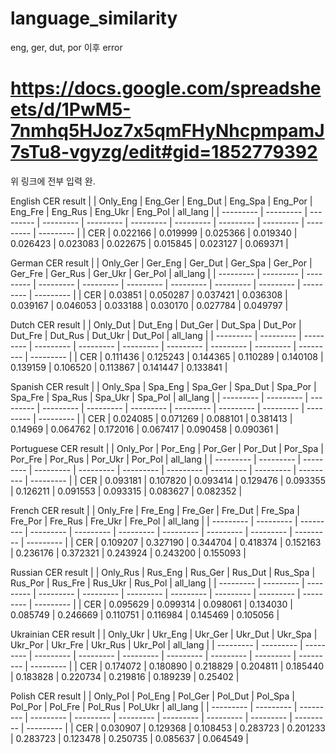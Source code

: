# language_similarity
eng, ger, dut, por 이후 error

# https://docs.google.com/spreadsheets/d/1PwM5-7nmhq5HJoz7x5qmFHyNhcpmpamJ7sTu8-vgyzg/edit#gid=1852779392
위 링크에 전부 입력 완.

English CER result
| | Only_Eng | Eng_Ger | Eng_Dut | Eng_Spa | Eng_Por | Eng_Fre | Eng_Rus | Eng_Ukr | Eng_Pol | all_lang |
| --------- | --------- | --------- | --------- | --------- | --------- | --------- | --------- | --------- | --------- | --------- |
| CER | 0.022166 | 0.019999 | 0.025366 | 0.019340 | 0.026423 | 0.023083 | 0.022675 | 0.015845 | 0.023127 | 0.069371 |

German CER result
| | Only_Ger | Ger_Eng | Ger_Dut | Ger_Spa | Ger_Por | Ger_Fre | Ger_Rus | Ger_Ukr | Ger_Pol | all_lang | 
| --------- | --------- | --------- | --------- | --------- | --------- | --------- | --------- | --------- | --------- | --------- |
| CER | 0.03851 | 0.050287 | 0.037421 | 0.036308 | 0.039167 | 0.046053 | 0.033188 | 0.030170 | 0.027784 | 0.049797 |

Dutch CER result
| | Only_Dut | Dut_Eng | Dut_Ger | Dut_Spa | Dut_Por | Dut_Fre | Dut_Rus | Dut_Ukr | Dut_Pol | all_lang |
| --------- | --------- | --------- | --------- | --------- | --------- | --------- | --------- | --------- | --------- | --------- |
| CER | 0.111436 | 0.125243 | 0.144365 | 0.110289 | 0.140108 | 0.139159 | 0.106520 | 0.113867 | 0.141447 | 0.133841 |

Spanish CER result
| | Only_Spa | Spa_Eng | Spa_Ger | Spa_Dut | Spa_Por | Spa_Fre | Spa_Rus | Spa_Ukr | Spa_Pol | all_lang |
| --------- | --------- | --------- | --------- | --------- | --------- | --------- | --------- | --------- | --------- | --------- |
| CER | 0.024085 | 0.071269 | 0.088101 | 0.381413 | 0.14969 | 0.064762 | 0.172016 | 0.067417 | 0.090458 | 0.090361 |

Portuguese CER result
| | Only_Por | Por_Eng | Por_Ger | Por_Dut | Por_Spa | Por_Fre | Por_Rus | Por_Ukr | Por_Pol | all_lang |
| --------- | --------- | --------- | --------- | --------- | --------- | --------- | --------- | --------- | --------- | --------- |
| CER | 0.093181 | 0.107820 | 0.093414 | 0.129476 | 0.093355 | 0.126211 | 0.091553 | 0.093315 | 0.083627 | 0.082352 |

French CER result
| | Only_Fre | Fre_Eng | Fre_Ger | Fre_Dut | Fre_Spa | Fre_Por | Fre_Rus | Fre_Ukr | Fre_Pol | all_lang |
| --------- | --------- | --------- | --------- | --------- | --------- | --------- | --------- | --------- | --------- | --------- |
| CER | 0.109207 | 0.327190 | 0.344704 | 0.418374 | 0.152163 | 0.236176 | 0.372321 | 0.243924 | 0.243200 | 0.155093 |

Russian CER result
| | Only_Rus | Rus_Eng | Rus_Ger | Rus_Dut | Rus_Spa | Rus_Por | Rus_Fre | Rus_Ukr | Rus_Pol | all_lang |
| --------- | --------- | --------- | --------- | --------- | --------- | --------- | --------- | --------- | --------- | --------- |
| CER | 0.095629 | 0.099314 | 0.098061 | 0.134030 | 0.085749 | 0.246669 | 0.110751 | 0.116984 | 0.145469 | 0.105056 |

Ukrainian CER result
| | Only_Ukr | Ukr_Eng | Ukr_Ger | Ukr_Dut | Ukr_Spa | Ukr_Por | Ukr_Fre | Ukr_Rus | Ukr_Pol | all_lang |
| --------- | --------- | --------- | --------- | --------- | --------- | --------- | --------- | --------- | --------- | --------- |
| CER | 0.174072 | 0.180890 | 0.218829 | 0.204811 | 0.185440 | 0.183828 | 0.220734 | 0.219816 | 0.189239 | 0.25402 |

Polish CER result
| | Only_Pol | Pol_Eng | Pol_Ger | Pol_Dut | Pol_Spa | Pol_Por | Pol_Fre | Pol_Rus | Pol_Ukr | all_lang |
| --------- | --------- | --------- | --------- | --------- | --------- | --------- | --------- | --------- | --------- | --------- |
| CER | 0.030907 | 0.129368 | 0.108453 | 0.283723 | 0.201233 | 0.283723 | 0.123478 | 0.250735 | 0.085637 | 0.064549 |
